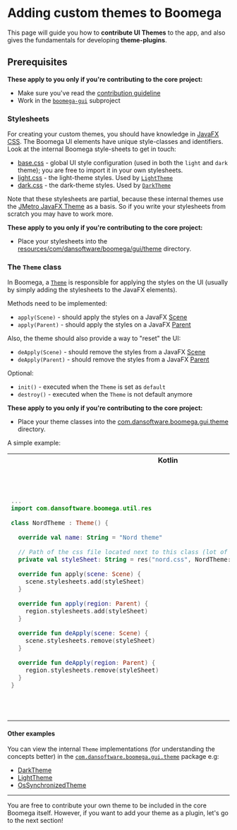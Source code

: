 # Adding custom themes to Boomega

This page will guide you how to **contribute UI Themes** to the app, and also gives the fundamentals for developing
**theme-plugins**.

## Prerequisites

**These apply to you only if you're contributing to the core project:**

* Make sure you've read the [contribution guideline](/CONTRIBUTING.md)
* Work in the [`boomega-gui`](/boomega-gui) subproject

### Stylesheets

For creating your custom themes, you should have knowledge
in [JavaFX CSS](https://openjfx.io/javadoc/18/javafx.graphics/javafx/scene/doc-files/cssref.html). The Boomega UI
elements have unique style-classes and identifiers. Look at the internal Boomega style-sheets to get in touch:

* [base.css](/boomega-gui/src/main/resources/com/dansoftware/boomega/gui/theme/base.css) - global UI style
  configuration (used in both the `light` and `dark` theme); you are free to import it in your own stylesheets.
* [light.css](/boomega-gui/src/main/resources/com/dansoftware/boomega/gui/theme/light.css) - the light-theme styles.
  Used by [`LightTheme`](/boomega-gui/src/main/kotlin/com/dansoftware/boomega/gui/theme/LightTheme.kt)
* [dark.css](/boomega-gui/src/main/resources/com/dansoftware/boomega/gui/theme/dark.css) - the dark-theme styles. Used
  by [`DarkTheme`](/boomega-gui/src/main/kotlin/com/dansoftware/boomega/gui/theme/DarkTheme.kt)

Note that these stylesheets are partial, because these internal themes use
the [JMetro JavaFX Theme](https://pixelduke.com/java-javafx-theme-jmetro/)
as a basis. So if you write your stylesheets from scratch you may have to work more.

**These apply to you only if you're contributing to the core project:**

* Place your stylesheets into
  the [resources/com/dansoftware/boomega/gui/theme](/boomega-gui/src/main/resources/com/dansoftware/boomega/gui/theme) directory.

### The `Theme` class

In Boomega, a [`Theme`](/src/main/java/com/dansoftware/boomega/gui/theme/Theme.kt) is responsible for applying the styles
on the UI (usually by simply adding the stylesheets to the JavaFX elements).

Methods need to be implemented:
* `apply(Scene)` - should apply the styles on a JavaFX [Scene](https://openjfx.io/javadoc/18/javafx.graphics/javafx/scene/Scene.html)
* `apply(Parent)` - should apply the styles on a JavaFX [Parent](https://openjfx.io/javadoc/18/javafx.graphics/javafx/scene/Parent.html)

Also, the theme should also provide a way to "reset" the UI:
* `deApply(Scene)` - should remove the styles from a JavaFX [Scene](https://openjfx.io/javadoc/18/javafx.graphics/javafx/scene/Scene.html)
* `deApply(Parent)` - should remove the styles from a JavaFX [Parent](https://openjfx.io/javadoc/18/javafx.graphics/javafx/scene/Parent.html)

Optional:
* `init()` - executed when the `Theme` is set as `default`
* `destroy()` - executed when the `Theme` is not default anymore

**These apply to you only if you're contributing to the core project:**

* Place your theme classes into
  the [com.dansoftware.boomega.gui.theme](/boomega-gui/src/main/kotlin/com/dansoftware/boomega/gui/theme) directory.


A simple example:

<table>

<tr>
<th>Kotlin</th>
<th>Java</th>
</tr>

<tr>

<td>

```kotlin
...
import com.dansoftware.boomega.util.res

class NordTheme : Theme() {

  override val name: String = "Nord theme"

  // Path of the css file located next to this class (lot of ways to resolve the path)
  private val styleSheet: String = res("nord.css", NordTheme::class)!!.toExternalForm()

  override fun apply(scene: Scene) {
    scene.stylesheets.add(styleSheet)
  }

  override fun apply(region: Parent) {
    region.stylesheets.add(styleSheet)
  }

  override fun deApply(scene: Scene) {
    scene.stylesheets.remove(styleSheet)
  }

  override fun deApply(region: Parent) {
    region.stylesheets.remove(styleSheet)
  }
}
```

</td>

<td>

```java
public class NordTheme extends Theme {

  // Path of the css file located next to this class (lot of ways to resolve the path)
  private static final String STYLESHEET =
          NordTheme.class.getResource("nord.css").toExternalForm();

  @NotNull
  @Override
  public String getName() {
    return "Nord theme";
  }

  @Override
  public void apply(@NotNull Scene scene) {
    scene.getStylesheets().add(STYLESHEET);
  }

  @Override
  public void apply(@NotNull Parent region) {
    region.getStylesheets().add(STYLESHEET);
  }

  @Override
  public void deApply(@NotNull Scene scene) {
    scene.getStylesheets().remove(STYLESHEET);
  }

  @Override
  public void deApply(@NotNull Parent region) {
    region.getStylesheets().remove(STYLESHEET);
  }
}
```

</td>

</tr>
</table>

#### Other examples
You can view the internal `Theme` implementations (for understanding the concepts better)
in the [`com.dansoftware.boomega.gui.theme`](/boomega-gui/src/main/java/com/dansoftware/boomega/gui/theme) package e.g:

* [DarkTheme](/boomega-gui/src/main/java/com/dansoftware/boomega/gui/theme/DarkTheme.kt)
* [LightTheme](/boomega-gui/src/main/java/com/dansoftware/boomega/gui/theme/LightTheme.kt)
* [OsSynchronizedTheme](/boomega-gui/src/main/java/com/dansoftware/boomega/gui/theme/OsSynchronizedTheme.kt)

---

You are free to contribute your own theme to be included in the core Boomega itself. However, if you want to add your
theme as a plugin, let's go to the next section!